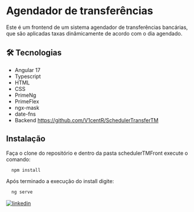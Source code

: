 
# Agendador de transferências
Este é um frontend de um sistema agendador de transferências bancárias, que são aplicadas taxas dinâmicamente de acordo com o dia agendado.


## 🛠 Tecnologias
- Angular 17
- Typescript
- HTML
- CSS
- PrimeNg
- PrimeFlex
- ngx-mask
- date-fns
- Backend https://github.com/V1centR/SchedulerTransferTM


## Instalação

Faça o clone do repositório e dentro da pasta schedulerTMFront execute o comando:

```bash
  npm install
```

Após terminado a execução do install digite:

```bash
  ng serve
```

[![linkedin](https://img.shields.io/badge/linkedin-0A66C2?style=for-the-badge&logo=linkedin&logoColor=white)](https://www.linkedin.com/in/vicent-ramos-33954ab5/)